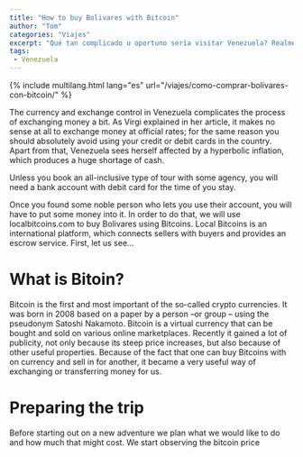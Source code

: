 ```yaml
---
title: "How to buy Bolivares with Bitcoin"
author: "Tom"
categories: "Viajes"
excerpt: "Qué tan complicado u oportuno sería visitar Venezuela? Realmente es tan barato como se rumora? La situación realmente es como se muestra en las noticias?"
tags: 
 - Venezuela
---
```


{% include multilang.html lang="es" url="/viajes/como-comprar-bolivares-con-bitcoin/" %}

<span class="dropcap">T</span>he currency and exchange control in Venezuela complicates the process of exchanging money a bit. As Virgi explained in her article, it makes no sense at all to exchange money at official rates; for the same reason you should absolutely avoid using your credit or debit cards in the country. Apart from that, Venezuela sees herself affected by a hyperbolic inflation, which produces a huge shortage of cash.

Unless you book an all-inclusive type of tour with some agency, you will need a bank account with debit card for the time of you stay.

Once you found some noble person who lets you use their account, you will have to put some money into it. In order to do that, we will use localbitcoins.com to buy Bolivares using Bitcoins. Local Bitcoins is an international platform, which connects sellers with buyers and provides an escrow service. First, let us see…

# What is Bitoin?

Bitcoin is the first and most important of the so-called crypto currencies. It was born in 2008 based on a paper by a person –or group – using the pseudonym Satoshi Nakamoto. Bitcoin is a virtual currency that can be bought and sold on various online marketplaces. Recently it gained a lot of publicity, not only because its steep price increases, but also because of other useful properties. Because of the fact that one can buy Bitcoins with on currency and sell in for another, it became a very useful way of exchanging or transferring money for us.

# Preparing the trip 

Before starting out on a new adventure we plan what we would like to do and how much that might cost. We start observing the bitcoin price  



